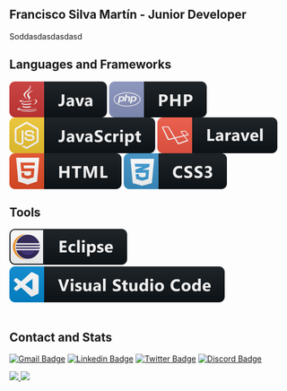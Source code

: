 ## Francisco Silva Martín - Junior Developer

Soddasdasdasdasd

## Languages and Frameworks
<div style="display: inline_block">
  <img align="center" alt="Fran-Java" src="https://github.com/MikeCodesDotNET/ColoredBadges/blob/master/svg/dev/languages/java.svg">
  <img align="center" alt="Fran-Java" src="https://github.com/MikeCodesDotNET/ColoredBadges/blob/master/svg/dev/languages/php.svg">
  <img align="center" alt="Fran-Java" src="https://github.com/MikeCodesDotNET/ColoredBadges/blob/master/svg/dev/languages/js.svg">
  <img align="center" alt="Fran-Java" src="https://github.com/MikeCodesDotNET/ColoredBadges/blob/master/svg/dev/frameworks/laravel.svg">
  <img align="center" alt="Fran-Java" src="https://github.com/MikeCodesDotNET/ColoredBadges/blob/master/svg/dev/languages/html.svg">
  <img align="center" alt="Fran-Js" src="https://github.com/MikeCodesDotNET/ColoredBadges/blob/master/svg/dev/languages/css3.svg"/>
</div>

## Tools
<div style="display: inline_block">
      <img src="https://github.com/MikeCodesDotNET/ColoredBadges/blob/master/svg/dev/tools/eclipse.svg"/>
      <img src="https://github.com/MikeCodesDotNET/ColoredBadges/blob/master/svg/dev/tools/visualstudio_code.svg" />
</div>

<br/>

## Contact and Stats

<div style="display: inline_block">
 
[![Gmail Badge](https://img.shields.io/badge/-GMAIL-c14438?style=for-the-badge&logo=Gmail&logoColor=white&link=mailto:fransilvamartin@gmail.com)](mailto:fransilvamartin@gmail.com)
[![Linkedin Badge](https://img.shields.io/badge/-FranSilva-blue?style=for-the-badge&logo=Linkedin&logoColor=white&link=https://www.linkedin.com/in/francisco-silva-mart%C3%ADn-5b795a229/)](https://www.linkedin.com/in/francisco-silva-mart%C3%ADn-5b795a229/) [![Twitter Badge](https://img.shields.io/badge/-TWITTER-00acee?style=for-the-badge&logo=Twitter&logoColor=white&link=https://twitter.com/itsGhostxz)](https://twitter.com/itsGhostxz) 
  [![Discord Badge](https://dcbadge.vercel.app/api/shield/365960442348044288?theme=blurple)](https://discordapp.com/users/365960442348044288) 
</div>

<div style="display: inline_block">
  <a href="https://github.com/fransilvamartin">
  <img height="180em" src="https://github-readme-stats.vercel.app/api?username=fransilvamartin&show_icons=true&theme=dracula&include_all_commits=true&count_private=true"/>
  <img height="180em" src="https://github-readme-stats.vercel.app/api/top-langs/?username=fransilvamartin&layout=compact&langs_count=7&theme=dracula"/>
</div>
